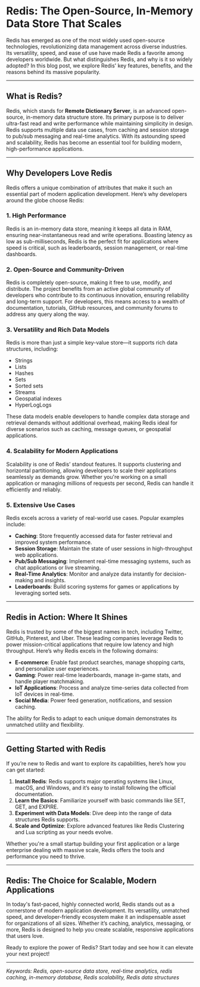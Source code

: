 # Redis: The Open-Source, In-Memory Data Store That Scales

Redis has emerged as one of the most widely used open-source technologies, revolutionizing data management across diverse industries. Its versatility, speed, and ease of use have made Redis a favorite among developers worldwide. But what distinguishes Redis, and why is it so widely adopted? In this blog post, we explore Redis' key features, benefits, and the reasons behind its massive popularity.

---

## What is Redis?

Redis, which stands for **Remote Dictionary Server**, is an advanced open-source, in-memory data structure store. Its primary purpose is to deliver ultra-fast read and write performance while maintaining simplicity in design. Redis supports multiple data use cases, from caching and session storage to pub/sub messaging and real-time analytics. With its astounding speed and scalability, Redis has become an essential tool for building modern, high-performance applications.

---

## Why Developers Love Redis

Redis offers a unique combination of attributes that make it such an essential part of modern application development. Here’s why developers around the globe choose Redis:

### 1. **High Performance**

Redis is an in-memory data store, meaning it keeps all data in RAM, ensuring near-instantaneous read and write operations. Boasting latency as low as sub-milliseconds, Redis is the perfect fit for applications where speed is critical, such as leaderboards, session management, or real-time dashboards.

### 2. **Open-Source and Community-Driven**

Redis is completely open-source, making it free to use, modify, and distribute. The project benefits from an active global community of developers who contribute to its continuous innovation, ensuring reliability and long-term support. For developers, this means access to a wealth of documentation, tutorials, GitHub resources, and community forums to address any query along the way.

### 3. **Versatility and Rich Data Models**

Redis is more than just a simple key-value store—it supports rich data structures, including:

- Strings
- Lists
- Hashes
- Sets
- Sorted sets
- Streams
- Geospatial indexes
- HyperLogLogs

These data models enable developers to handle complex data storage and retrieval demands without additional overhead, making Redis ideal for diverse scenarios such as caching, message queues, or geospatial applications.

### 4. **Scalability for Modern Applications**

Scalability is one of Redis’ standout features. It supports clustering and horizontal partitioning, allowing developers to scale their applications seamlessly as demands grow. Whether you're working on a small application or managing millions of requests per second, Redis can handle it efficiently and reliably.

### 5. **Extensive Use Cases**

Redis excels across a variety of real-world use cases. Popular examples include:

- **Caching**: Store frequently accessed data for faster retrieval and improved system performance.
- **Session Storage**: Maintain the state of user sessions in high-throughput web applications.
- **Pub/Sub Messaging**: Implement real-time messaging systems, such as chat applications or live streaming.
- **Real-Time Analytics**: Monitor and analyze data instantly for decision-making and insights.
- **Leaderboards**: Build scoring systems for games or applications by leveraging sorted sets.

---

## Redis in Action: Where It Shines

Redis is trusted by some of the biggest names in tech, including Twitter, GitHub, Pinterest, and Uber. These leading companies leverage Redis to power mission-critical applications that require low latency and high throughput. Here’s why Redis excels in the following domains:

- **E-commerce**: Enable fast product searches, manage shopping carts, and personalize user experiences.
- **Gaming**: Power real-time leaderboards, manage in-game stats, and handle player matchmaking.
- **IoT Applications**: Process and analyze time-series data collected from IoT devices in real-time.
- **Social Media**: Power feed generation, notifications, and session caching.

The ability for Redis to adapt to each unique domain demonstrates its unmatched utility and flexibility.

---

## Getting Started with Redis

If you’re new to Redis and want to explore its capabilities, here’s how you can get started:

1. **Install Redis**: Redis supports major operating systems like Linux, macOS, and Windows, and it’s easy to install following the official documentation.
2. **Learn the Basics**: Familiarize yourself with basic commands like SET, GET, and EXPIRE.
3. **Experiment with Data Models**: Dive deep into the range of data structures Redis supports.
4. **Scale and Optimize**: Explore advanced features like Redis Clustering and Lua scripting as your needs evolve.

Whether you're a small startup building your first application or a large enterprise dealing with massive scale, Redis offers the tools and performance you need to thrive.

---

## Redis: The Choice for Scalable, Modern Applications

In today's fast-paced, highly connected world, Redis stands out as a cornerstone of modern application development. Its versatility, unmatched speed, and developer-friendly ecosystem make it an indispensable asset for organizations of all sizes. Whether it’s caching, analytics, messaging, or more, Redis is designed to help you create scalable, responsive applications that users love.

Ready to explore the power of Redis? Start today and see how it can elevate your next project!

---

_Keywords: Redis, open-source data store, real-time analytics, redis caching, in-memory database, Redis scalability, Redis data structures_